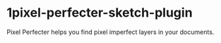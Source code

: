 # 1pixel-perfecter-sketch-plugin
Pixel Perfecter helps you find pixel imperfect layers in your documents.

